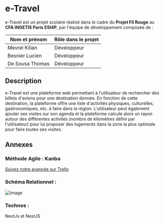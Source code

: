 # e-Travel

e-Travel est un projet scolaire réalisé dans le cadre du **Projet Fil Rouge** au **CFA INGETIS Paris ESI4P**, par l'équipe de développement composée de :

| Nom et prénom | Rôle dans le projet |
| --- | --- |
| Mevrel Kilian | Développeur |
| Besnier Lucien | Développeur |
| De Sousa Thomas | Développeur |


## Description
e-Travel est une plateforme web permettant à l'utilisateur de rechercher des billets d'avions pour une destination donnée. En fonction de cette destination, la plateforme offre une liste d'activités physiques, culturelles, gastronomiques, etc. à faire dans la région. L'utilisateur peut également ajouter ses visites sur son agenda et la plateforme calcule alors un rayon autour des différentes activités (nombre de kilomètres défini par l'utilisateur) pour lui proposer des logements dans la zone la plus optimale pour faire toutes ses visites.

## Annexes 

### Méthode Agile : Kanba
[Suivez notre avancée sur Trello](https://trello.com/b/RlX7NGAe/fil-rouge-projet)

### Schéma Relationnel : 
![image](https://user-images.githubusercontent.com/72379955/232722082-04d17caa-3914-4391-a4d8-3f334a577799.png)

### Technos : 
NextJs et NestJS


